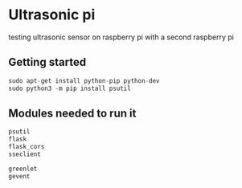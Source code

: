 # Ultrasonic pi

testing ultrasonic sensor on raspberry pi with a second raspberry pi

## Getting started

```python
sudo apt-get install python-pip python-dev
sudo python3 -m pip install psutil
```

## Modules needed to run it

```python
psutil
flask
flask_cors
sseclient

greenlet
gevent
```
